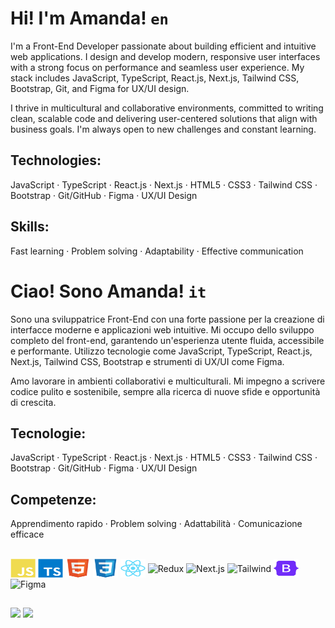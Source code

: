 # Hi! I'm Amanda! `en`
I'm a Front-End Developer passionate about building efficient and intuitive web applications. I design and develop modern, responsive user interfaces with a strong focus on performance and seamless user experience. My stack includes JavaScript, TypeScript, React.js, Next.js, Tailwind CSS, Bootstrap, Git, and Figma for UX/UI design.

I thrive in multicultural and collaborative environments, committed to writing clean, scalable code and delivering user-centered solutions that align with business goals. I'm always open to new challenges and constant learning.

## Technologies: 
JavaScript · TypeScript · React.js · Next.js · HTML5 · CSS3 · Tailwind CSS · Bootstrap · Git/GitHub · Figma · UX/UI Design
## Skills: 
Fast learning · Problem solving · Adaptability · Effective communication

# Ciao! Sono Amanda! `it`
Sono una sviluppatrice Front-End con una forte passione per la creazione di interfacce moderne e applicazioni web intuitive. Mi occupo dello sviluppo completo del front-end, garantendo un'esperienza utente fluida, accessibile e performante. Utilizzo tecnologie come JavaScript, TypeScript, React.js, Next.js, Tailwind CSS, Bootstrap e strumenti di UX/UI come Figma.

Amo lavorare in ambienti collaborativi e multiculturali. Mi impegno a scrivere codice pulito e sostenibile, sempre alla ricerca di nuove sfide e opportunità di crescita.

## Tecnologie: 
JavaScript · TypeScript · React.js · Next.js · HTML5 · CSS3 · Tailwind CSS · Bootstrap · Git/GitHub · Figma · UX/UI Design
## Competenze: 
Apprendimento rapido · Problem solving · Adattabilità · Comunicazione efficace

<div style="display: inline_block"><br>
  <img align="center" alt="Js" height="30" width="40" src="https://raw.githubusercontent.com/devicons/devicon/master/icons/javascript/javascript-plain.svg">
  <img align="center" alt="TypeScript" height="30" width="40" src="https://raw.githubusercontent.com/devicons/devicon/master/icons/typescript/typescript-original.svg">
  <img align="center" alt="HTML" height="30" width="40" src="https://raw.githubusercontent.com/devicons/devicon/master/icons/html5/html5-original.svg">
  <img align="center" alt="CSS" height="30" width="40" src="https://raw.githubusercontent.com/devicons/devicon/master/icons/css3/css3-original.svg">
  <img align="center" alt="React" height="30" width="40" src="https://raw.githubusercontent.com/devicons/devicon/master/icons/react/react-original.svg">
  <img align="center" alt="Redux" height="30" width="40" src="https://cdn.jsdelivr.net/gh/devicons/devicon/icons/redux/redux-original.svg">
  <img align="center" alt="Next.js" height="30" width="40" src="https://cdn.jsdelivr.net/gh/devicons/devicon/icons/nextjs/nextjs-original.svg">
<img align="center" alt="Tailwind" height="30" width="40" src="https://www.vectorlogo.zone/logos/tailwindcss/tailwindcss-icon.svg">
  <img align="center" alt="Bootstrap" height="30" width="40" src="https://raw.githubusercontent.com/devicons/devicon/master/icons/bootstrap/bootstrap-plain.svg">
  <img align="center" alt="Figma" height="30" width="40" src="https://cdn.jsdelivr.net/gh/devicons/devicon/icons/figma/figma-original.svg">
</div>

##

<div> 
  <a href = "mailto:amandaalbuquerque.aa@gmail.com"><img src="https://img.shields.io/badge/-Gmail-%23333?style=for-the-badge&logo=gmail&logoColor=white" target="_blank"></a>
  <a href="https://www.linkedin.com/in/amanda-albuquerque-58b489261/" target="_blank"><img src="https://img.shields.io/badge/-LinkedIn-%230077B5?style=for-the-badge&logo=linkedin&logoColor=white" target="_blank"></a> 
</div>
